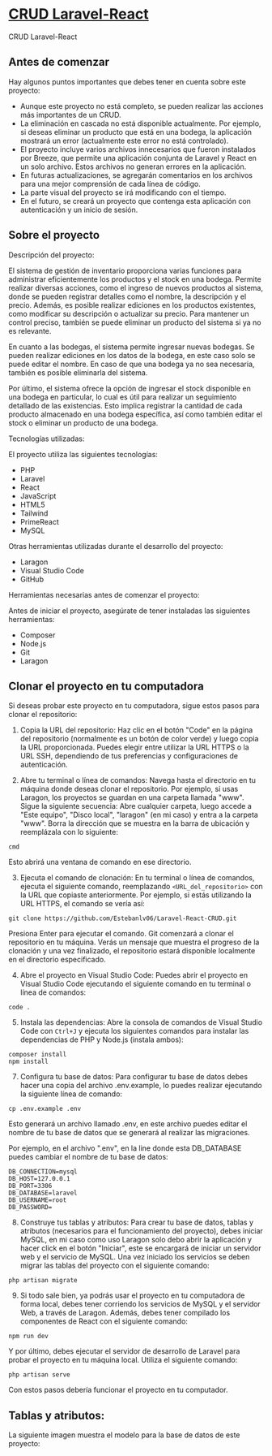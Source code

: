 <p align="center"><a href="https://laravel.com" target="_blank"><h1 width="400">CRUD Laravel-React</h1></a></p>

CRUD Laravel-React

## Antes de comenzar

Hay algunos puntos importantes que debes tener en cuenta sobre este proyecto:

- Aunque este proyecto no está completo, se pueden realizar las acciones más importantes de un CRUD.
- La eliminación en cascada no está disponible actualmente. Por ejemplo, si deseas eliminar un producto que está en una bodega, la aplicación mostrará un error (actualmente este error no está controlado).
- El proyecto incluye varios archivos innecesarios que fueron instalados por Breeze, que permite una aplicación conjunta de Laravel y React en un solo archivo. Estos archivos no generan errores en la aplicación.
- En futuras actualizaciones, se agregarán comentarios en los archivos para una mejor comprensión de cada línea de código.
- La parte visual del proyecto se irá modificando con el tiempo.
- En el futuro, se creará un proyecto que contenga esta aplicación con autenticación y un inicio de sesión.


## Sobre el proyecto

Descripción del proyecto:

El sistema de gestión de inventario proporciona varias funciones para administrar eficientemente los productos y el stock en una bodega. Permite realizar diversas acciones, como el ingreso de nuevos productos al sistema, donde se pueden registrar detalles como el nombre, la descripción y el precio. Además, es posible realizar ediciones en los productos existentes, como modificar su descripción o actualizar su precio. Para mantener un control preciso, también se puede eliminar un producto del sistema si ya no es relevante.

En cuanto a las bodegas, el sistema permite ingresar nuevas bodegas. Se pueden realizar ediciones en los datos de la bodega, en este caso solo se puede editar el nombre. En caso de que una bodega ya no sea necesaria, también es posible eliminarla del sistema.

Por último, el sistema ofrece la opción de ingresar el stock disponible en una bodega en particular, lo cual es útil para realizar un seguimiento detallado de las existencias. Esto implica registrar la cantidad de cada producto almacenado en una bodega específica, así como también editar el stock o eliminar un producto de una bodega.

Tecnologías utilizadas:

El proyecto utiliza las siguientes tecnologías:

- PHP
- Laravel
- React
- JavaScript
- HTML5
- Tailwind
- PrimeReact
- MySQL

Otras herramientas utilizadas durante el desarrollo del proyecto:

- Laragon
- Visual Studio Code
- GitHub

Herramientas necesarias antes de comenzar el proyecto:

Antes de iniciar el proyecto, asegúrate de tener instaladas las siguientes herramientas:

- Composer
- Node.js
- Git
- Laragon


## Clonar el proyecto en tu computadora

Si deseas probar este proyecto en tu computadora, sigue estos pasos para clonar el repositorio:

1. Copia la URL del repositorio: Haz clic en el botón "Code" en la página del repositorio (normalmente es un botón de color verde) y luego copia la URL proporcionada. Puedes elegir entre utilizar la URL HTTPS o la URL SSH, dependiendo de tus preferencias y configuraciones de autenticación.

2. Abre tu terminal o línea de comandos: Navega hasta el directorio en tu máquina donde deseas clonar el repositorio. Por ejemplo, si usas Laragon, los proyectos se guardan en una carpeta llamada "www". Sigue la siguiente secuencia: Abre cualquier carpeta, luego accede a "Este equipo", "Disco local", "laragon" (en mi caso) y entra a la carpeta "www". Borra la dirección que se muestra en la barra de ubicación y reemplázala con lo siguiente:
```
cmd
```
Esto abrirá una ventana de comando en ese directorio.

3. Ejecuta el comando de clonación: En tu terminal o línea de comandos, ejecuta el siguiente comando, reemplazando `<URL_del_repositorio>` con la URL que copiaste anteriormente. Por ejemplo, si estás utilizando la URL HTTPS, el comando se vería así:
```
git clone https://github.com/Estebanlv06/Laravel-React-CRUD.git
```
Presiona Enter para ejecutar el comando. Git comenzará a clonar el repositorio en tu máquina. Verás un mensaje que muestra el progreso de la clonación y una vez finalizado, el repositorio estará disponible localmente en el directorio especificado.

4. Abre el proyecto en Visual Studio Code: Puedes abrir el proyecto en Visual Studio Code ejecutando el siguiente comando en tu terminal o línea de comandos:
```
code .
```

5. Instala las dependencias: Abre la consola de comandos de Visual Studio Code con `Ctrl+J` y ejecuta los siguientes comandos para instalar las dependencias de PHP y Node.js (instala ambos):
```
composer install
npm install
```

7. Configura tu base de datos: Para configurar tu base de datos debes hacer una copia del archivo .env.example, lo puedes realizar ejecutando la siguiente línea de comando:
```
cp .env.example .env
```
Esto generará un archivo llamado .env, en este archivo puedes editar el nombre de tu base de datos que se generará al realizar las migraciones.

Por ejemplo, en el archivo ".env", en la line donde esta DB_DATABASE puedes cambiar el nombre de tu base de datos:
```
DB_CONNECTION=mysql
DB_HOST=127.0.0.1
DB_PORT=3306
DB_DATABASE=laravel
DB_USERNAME=root
DB_PASSWORD=
```
8. Construye tus tablas y atributos: Para crear tu base de datos, tablas y atributos (necesarios para el funcionamiento del proyecto), debes iniciar MySQL, en mi caso como uso Laragon solo debo abrir la aplicación y hacer click en el botón "Iniciar", este se encargará de iniciar un servidor web y el servicio de MySQL. Una vez iniciado los servicios se deben migrar las tablas del proyecto con el siguiente comando:
```
php artisan migrate
```
9. Si todo sale bien, ya podrás usar el proyecto en tu computadora de forma local, debes tener corriendo los servicios de MySQL y el servidor Web, a través de Laragon. Además, debes tener compilado los componentes de React con el siguiente comando:
```
npm run dev
```
Y por último, debes ejecutar el servidor de desarrollo de Laravel para probar el proyecto en tu máquina local. Utiliza el siguiente comando:
```
php artisan serve
```

Con estos pasos debería funcionar el proyecto en tu computador.


## Tablas y atributos:

La siguiente imagen muestra el modelo para la base de datos de este proyecto:


